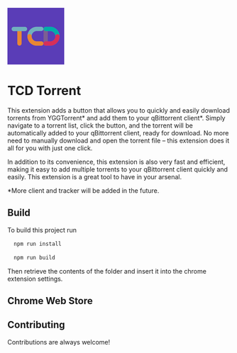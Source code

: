 
![Logo](src/assets/img/icon-128.png)


# TCD Torrent

This extension adds a button that allows you to quickly and easily download torrents from YGGTorrent* and add them to your qBittorrent client*. Simply navigate to a torrent list, click the button, and the torrent will be automatically added to your qBittorrent client, ready for download. No more need to manually download and open the torrent file – this extension does it all for you with just one click.

In addition to its convenience, this extension is also very fast and efficient, making it easy to add multiple torrents to your qBittorrent client quickly and easily. This extension is a great tool to have in your arsenal.

*More client and tracker will be added in the future.

## Build

To build this project run

```bash
  npm run install
```

```bash
  npm run build
```

Then retrieve the contents of the folder and insert it into the chrome extension settings.


## Chrome Web Store

[//]: # ([![Chrome Web Store]&#40;https://developer.chrome.com/webstore/images/ChromeWebStore_Badge_v2_206x58.png&#41;]&#40;https://chrome.google.com/webstore/detail/tcd-torrent/&#41;)



## Contributing

Contributions are always welcome!
